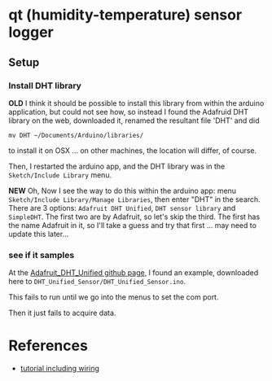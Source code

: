 # qt (humidity-temperature) sensor logger

## Setup

### Install DHT library

**OLD**
I think it should be possible to install this library from within the arduino
application, but could not see how, so instead I found the Adafruid DHT library
on the web, downloaded it, renamed the resultant file 'DHT' and did
```
mv DHT ~/Documents/Arduino/libraries/
```
to install it on OSX ... on other machines, the location will differ, of course.

Then, I restarted the arduino app, and the DHT library was in the
`Sketch/Include Library` menu.


**NEW** Oh, Now I see the way to do this within the arduino app: menu
`Sketch/Include Library/Manage Libraries`, then enter "DHT" in the search. There are 3 options: `Adafruit DHT Unified`, `DHT sensor library` and `SimpleDHT`. The first two are by Adafruit, so let's skip the third. The first has the name Adafruit in it, so I'll take a guess and try that first ... may need to update this later...

### see if it samples

At the [Adafruit_DHT_Unified github
page](https://github.com/adafruit/Adafruit_DHT_Unified), I found an example, downloaded here to `DHT_Unified_Sensor/DHT_Unified_Sensor.ino`.

This fails to run until we go into the menus to set the com port.

Then it just fails to acquire data.


# References

* [tutorial including wiring](http://garagelab.com/profiles/blogs/tutorial-humidity-and-temperature-sensor-with-arduino)


